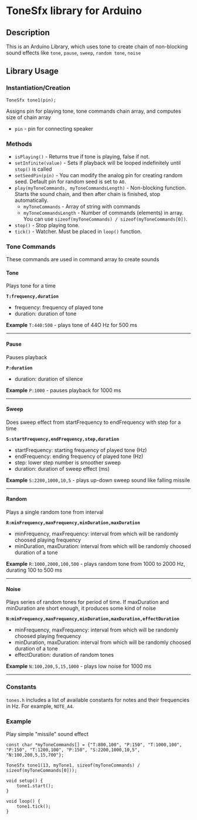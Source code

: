 # ToneSfx library for Arduino

## Description
This is an Arduino Library, which uses tone to create chain of non-blocking sound effects like `tone`, `pause`, `sweep`, `random tone`, `noise`

## Library Usage
### Instantiation/Creation
`ToneSfx tone1(pin);`

Assigns pin for playing tone, tone commands chain array, and computes size of chain array

* `pin` - pin for connecting speaker

### Methods
* `isPlaying()` - Returns true if tone is playing, false if not.
* `setInfinite(value)` - Sets if playback will be looped indefinitely until `stop()` is called
* `setSeedPin(pin)` - You can modify the analog pin for creating random seed. Default pin for random seed is set to `A0`.
* `play(myToneCommands, myToneCommandsLength)` - Non-blocking function. Starts the sound chain, and then after chain is finished, stop automatically.
    * `myToneCommands` - Array of string with commands
    * `myToneCommandsLength` - Number of commands (elements) in array. You can use `sizeof(myToneCommands) / sizeof(myToneCommands[0])`.
* `stop()` - Stop playing tone.
* `tick()` - Watcher. Must be placed in `loop()` function.

### Tone Commands
These commands are used in command array to create sounds

#### Tone
Plays tone for a time

__`T:frequency,duration`__
* frequency: frequency of played tone
* duration: duration of tone

__Example__
`T:440:500` - plays tone of 44O Hz for 500 ms

---

#### Pause
Pauses playback

__`P:duration`__
* duration: duration of silence

__Example__
`P:1000` - pauses playback for 1000 ms

---

#### Sweep
Does sweep effect from startFrequency to endFrequency with step for a time

__`S:startFrequency,endFrequency,step,duration`__
* startFrequency: starting frequency of played tone (Hz)
* endFrequency: ending frequency of played tone (Hz)
* step: lower step number is smoother sweep
* duration: duration of sweep effect (ms)

__Example__
`S:2200,1000,10,5` - plays up-down sweep sound like falling missile

---

#### Random
Plays a single random tone from interval

__`R:minFrequency,maxFrequency,minDuration,maxDuration`__
* minFrequency, maxFrequency: interval from which will be randomly choosed playing frequency
* minDuration, maxDuration: interval from which will be randomly choosed duration of a tone

__Example__
`R:1000,2000,100,500` - plays random tone from 1000 to 2000 Hz, durating 100 to 500 ms

---

#### Noise
Plays series of random tones for period of time. If maxDuration and minDuration are short enough, it produces some kind of noise

__`N:minFrequency,maxFrequency,minDuration,maxDuration,effectDuration`__
* minFrequency, maxFrequency: interval from which will be randomly choosed playing frequency
* minDuration, maxDuration: interval from which will be randomly choosed duration of a tone
* effectDuration: duration of random tones

__Example__
`N:100,200,5,15,1000` - plays low noise for 1000 ms

---


### Constants
`tones.h` includes a list of available constants for notes and their frequencies in Hz. For example, `NOTE_A4`.

### Example
Play simple "missile" sound effect
```
const char *myToneCommands[] = {"T:800,100", "P:150", "T:1000,100", "P:150", "T:1200,100", "P:150", "S:2200,1000,10,5", "N:100,200,5,15,700"};

ToneSfx tone1(13, myTone1, sizeof(myToneCommands) / sizeof(myToneCommands[0]));

void setup() {
    tone1.start();
}

void loop() {
    tone1.tick();
}
```

